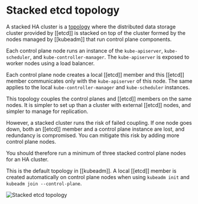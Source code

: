 # Stacked etcd topology

A stacked HA cluster is a [topology](https://en.wikipedia.org/wiki/Network_topology) where the distributed data storage cluster provided by [[etcd]] is stacked on top of the cluster formed by the nodes managed by [[kubeadm]] that run control plane components.

Each control plane node runs an instance of the `kube-apiserver`, `kube-scheduler`, and `kube-controller-manager`. The `kube-apiserver` is exposed to worker nodes using a load balancer.

Each control plane node creates a local [[etcd]] member and this [[etcd]] member communicates only with the `kube-apiserver` of this node. The same applies to the local `kube-controller-manager` and `kube-scheduler` instances.

This topology couples the control planes and [[etcd]] members on the same nodes. It is simpler to set up than a cluster with external [[etcd]] nodes, and simpler to manage for replication.

However, a stacked cluster runs the risk of failed coupling. If one node goes down, both an [[etcd]] member and a control plane instance are lost, and redundancy is compromised. You can mitigate this risk by adding more control plane nodes.

You should therefore run a minimum of three stacked control plane nodes for an HA cluster.

This is the default topology in [[kubeadm]]. A local [[etcd]] member is created automatically on control plane nodes when using `kubeadm init` and `kubeadm join --control-plane`.

![Stacked etcd topology](https://d33wubrfki0l68.cloudfront.net/d1411cded83856552f37911eb4522d9887ca4e83/b94b2/images/kubeadm/kubeadm-ha-topology-stacked-etcd.svg)